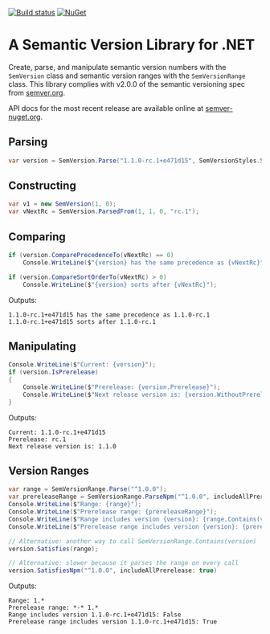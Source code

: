 [![Build status](https://ci.appveyor.com/api/projects/status/uimm5tlwtvthlsfj?svg=true)](https://ci.appveyor.com/project/semvernuget/semver)
[![NuGet](https://img.shields.io/nuget/v/semver.svg)](https://www.nuget.org/packages/semver/)

A Semantic Version Library for .NET
===================================

Create, parse, and manipulate semantic version numbers with the `SemVersion` class and semantic
version ranges with the `SemVersionRange` class. This library complies with v2.0.0 of the semantic
versioning spec from [semver.org](http://semver.org).

API docs for the most recent release are available online at [semver-nuget.org](https://semver-nuget.org/).

## Parsing

```csharp
var version = SemVersion.Parse("1.1.0-rc.1+e471d15", SemVersionStyles.Strict);
```

## Constructing

```csharp
var v1 = new SemVersion(1, 0);
var vNextRc = SemVersion.ParsedFrom(1, 1, 0, "rc.1");
```

## Comparing

```csharp
if (version.ComparePrecedenceTo(vNextRc) == 0)
    Console.WriteLine($"{version} has the same precedence as {vNextRc}");

if (version.CompareSortOrderTo(vNextRc) > 0)
    Console.WriteLine($"{version} sorts after {vNextRc}");
```

Outputs:

```text
1.1.0-rc.1+e471d15 has the same precedence as 1.1.0-rc.1
1.1.0-rc.1+e471d15 sorts after 1.1.0-rc.1
```

## Manipulating

```csharp
Console.WriteLine($"Current: {version}");
if (version.IsPrerelease)
{
    Console.WriteLine($"Prerelease: {version.Prerelease}");
    Console.WriteLine($"Next release version is: {version.WithoutPrereleaseOrMetadata()}");
}
```

Outputs:

```text
Current: 1.1.0-rc.1+e471d15
Prerelease: rc.1
Next release version is: 1.1.0
```

## Version Ranges

```csharp
var range = SemVersionRange.Parse("^1.0.0");
var prereleaseRange = SemVersionRange.ParseNpm("^1.0.0", includeAllPrerelease: true);
Console.WriteLine($"Range: {range}");
Console.WriteLine($"Prerelease range: {prereleaseRange}");
Console.WriteLine($"Range includes version {version}: {range.Contains(version)}");
Console.WriteLine($"Prerelease range includes version {version}: {prereleaseRange.Contains(version)}");

// Alternative: another way to call SemVersionRange.Contains(version)
version.Satisfies(range);

// Alternative: slower because it parses the range on every call
version.SatisfiesNpm("^1.0.0", includeAllPrerelease: true)
```

Outputs:

```text
Range: 1.*
Prerelease range: *-* 1.*
Range includes version 1.1.0-rc.1+e471d15: False
Prerelease range includes version 1.1.0-rc.1+e471d15: True
```
